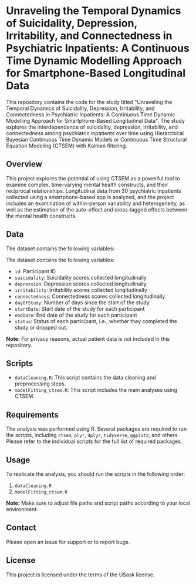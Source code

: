 # Unraveling the Temporal Dynamics of Suicidality, Depression, Irritability, and Connectedness in Psychiatric Inpatients: A Continuous Time Dynamic Modelling Approach for Smartphone-Based Longitudinal Data

This repository contains the code for the study titled "Unraveling the Temporal Dynamics of Suicidality, Depression, Irritability, and Connectedness in Psychiatric Inpatients: A Continuous Time Dynamic Modelling Approach for Smartphone-Based Longitudinal Data". The study explores the interdependence of suicidality, depression, irritability, and connectedness among psychiatric inpatients over time using Hierarchical Bayesian Continuous Time Dynamic Models or Continuous Time Structural Equation Modeling (CTSEM) with Kalman filtering.

## Overview

This project explores the potential of using CTSEM as a powerful tool to examine complex, time-varying mental health constructs, and their reciprocal relationships. Longitudinal data from 30 psychiatric inpatients collected using a smartphone-based app is analyzed, and the project includes an examination of within-person variability and heterogeneity, as well as the estimation of the auto-effect and cross-lagged effects between the mental health constructs.

## Data

The dataset contains the following variables:

The dataset contains the following variables:

- `id`: Participant ID
- `suicidality`: Suicidality scores collected longitudinally 
- `depression`: Depression scores collected longitudinally
- `irritability`: Irritability scores collected longitudinally
- `connectedness`: Connectedness scores collected longitudinally
- `dayOfStudy`: Number of days since the start of the study 
- `startDate`: Start date of the study for each participant 
- `endDate`: End date of the study for each participant 
- `status`: Status of each participant, i.e., whether they completed the study or dropped out.

**Note:** For privacy reasons, actual patient data is not included in this repository.


## Scripts

- `dataCleaning.R`: This script contains the data cleaning and preprocessing steps. 
- `modelFitting_ctsem.R`: This script includes the main analyses using CTSEM.

## Requirements

The analysis was performed using R. Several packages are required to run the scripts, including `ctsem`, `plyr`, `dplyr`, `tidyverse`, `ggplot2`, and others. Please refer to the individual scripts for the full list of required packages.

## Usage

To replicate the analysis, you should run the scripts in the following order:

1. `dataCleaning.R`
2. `modelFitting_ctsem.R`

**Note:** Make sure to adjust file paths and script paths according to your local environment.

## Contact

Please open an issue for support or to report bugs.

## License

This project is licensed under the terms of the USask license.

